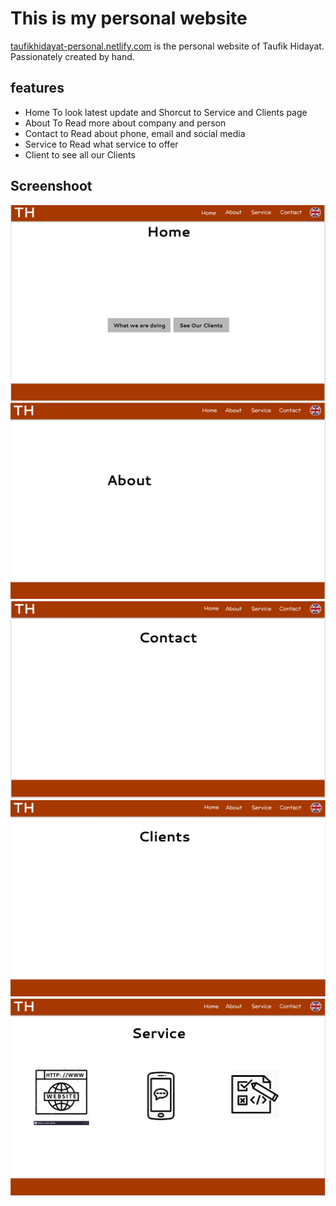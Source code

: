 # This is my personal website

[taufikhidayat-personal.netlify.com](taufikhidayat-personal.netlify.com) is  the personal website of Taufik Hidayat. Passionately created by hand.

## features
- Home To look latest update and Shorcut to Service and Clients page
- About To Read more about company and person
- Contact to Read about phone, email and social media
- Service to Read what service to offer
- Client to see all our Clients

## Screenshoot

![Home](Images/Home.png)
![About](Images/About.png)
![Contact](Images/Contact.png)
![Client](Images/Client.png)
![Services](Images/Services.png)